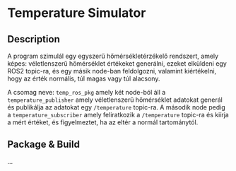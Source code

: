 # Temperature Simulator

## Description
A program szimulál egy egyszerű hőmérsékletérzékelő rendszert, amely képes:
véletlenszerű hőmérséklet értékeket generálni,
ezeket elküldeni egy ROS2 topic-ra,
és egy másik node-ban feldolgozni, valamint kiértékelni, hogy az érték normális, túl magas vagy túl alacsony.

A csomag neve: `temp_ros_pkg` amely két node-ból áll a `temperature_publisher` amely véletlenszerű hőmérséklet adatokat generál és publikálja az adatokat egy `/temperature` topic-ra. A második node pedig a `temperature_subscriber` amely feliratkozik a `/temperature` topic-ra és kiírja a mért értéket, és figyelmeztet, ha az eltér a normál tartománytól.


## Package & Build

...